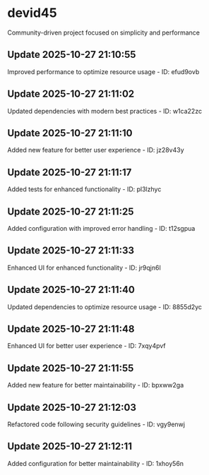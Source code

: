 # devid45
Community-driven project focused on simplicity and performance

## Update 2025-10-27 21:10:55
Improved performance to optimize resource usage - ID: efud9ovb


## Update 2025-10-27 21:11:02
Updated dependencies with modern best practices - ID: w1ca22zc


## Update 2025-10-27 21:11:10
Added new feature for better user experience - ID: jz28v43y


## Update 2025-10-27 21:11:17
Added tests for enhanced functionality - ID: pl3lzhyc


## Update 2025-10-27 21:11:25
Added configuration with improved error handling - ID: t12sgpua


## Update 2025-10-27 21:11:33
Enhanced UI for enhanced functionality - ID: jr9qjn6l


## Update 2025-10-27 21:11:40
Updated dependencies to optimize resource usage - ID: 8855d2yc


## Update 2025-10-27 21:11:48
Enhanced UI for better user experience - ID: 7xqy4pvf


## Update 2025-10-27 21:11:55
Added new feature for better maintainability - ID: bpxww2ga


## Update 2025-10-27 21:12:03
Refactored code following security guidelines - ID: vgy9enwj


## Update 2025-10-27 21:12:11
Added configuration for better maintainability - ID: 1xhoy56n

